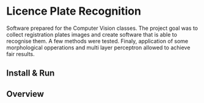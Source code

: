 # Licence Plate Recognition
Software prepared for the Computer Vision classes. The project goal was to collect registration plates images and create software that is able to recognise them. A few methods were tested. Finaly, application of some morphological opperations and multi layer perceptron allowed to achieve fair results.

## Install & Run


## Overview

